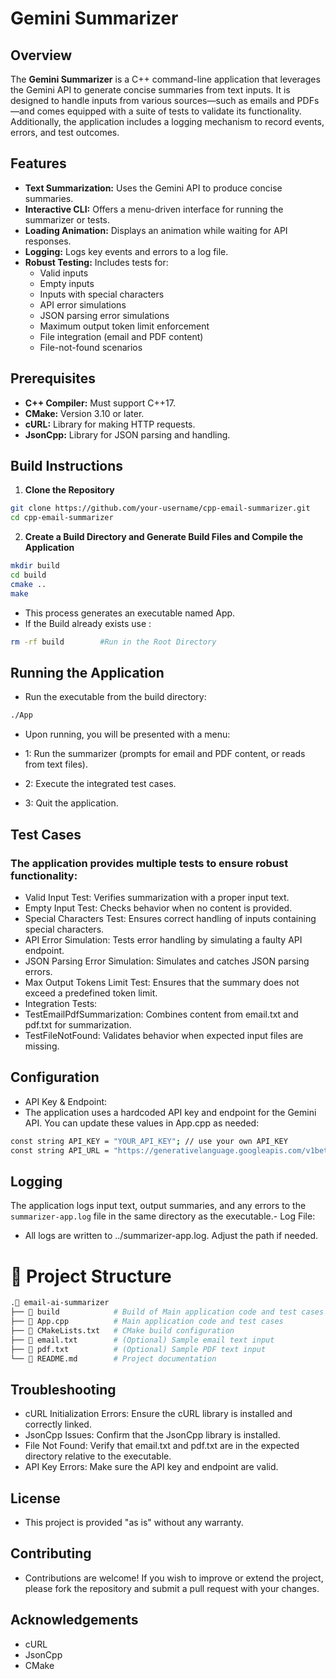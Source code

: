 # Gemini Summarizer

## Overview

The **Gemini Summarizer** is a C++ command-line application that leverages the Gemini API to generate concise summaries from text inputs. It is designed to handle inputs from various sources—such as emails and PDFs—and comes equipped with a suite of tests to validate its functionality. Additionally, the application includes a logging mechanism to record events, errors, and test outcomes.

## Features

- **Text Summarization:** Uses the Gemini API to produce concise summaries.
- **Interactive CLI:** Offers a menu-driven interface for running the summarizer or tests.
- **Loading Animation:** Displays an animation while waiting for API responses.
- **Logging:** Logs key events and errors to a log file.
- **Robust Testing:** Includes tests for:
  - Valid inputs
  - Empty inputs
  - Inputs with special characters
  - API error simulations
  - JSON parsing error simulations
  - Maximum output token limit enforcement
  - File integration (email and PDF content)
  - File-not-found scenarios

## Prerequisites

- **C++ Compiler:** Must support C++17.
- **CMake:** Version 3.10 or later.
- **cURL:** Library for making HTTP requests.
- **JsonCpp:** Library for JSON parsing and handling.

## Build Instructions

1. **Clone the Repository**

```bash
git clone https://github.com/your-username/cpp-email-summarizer.git
cd cpp-email-summarizer
```
2. **Create a Build Directory and Generate Build Files and Compile the Application**

```bash
mkdir build
cd build
cmake ..
make
```
- This process generates an executable named App.
- If the Build already exists use : 
```bash 
rm -rf build        #Run in the Root Directory
```
## Running the Application

- Run the executable from the build directory:

```bash
./App
```
- Upon running, you will be presented with a menu:

- 1: Run the summarizer (prompts for email and PDF content, or reads from text files).
- 2: Execute the integrated test cases.
- 3: Quit the application.

## Test Cases

### The application provides multiple tests to ensure robust functionality:

- Valid Input Test: Verifies summarization with a proper input text.
- Empty Input Test: Checks behavior when no content is provided.
- Special Characters Test: Ensures correct handling of inputs containing special characters.
- API Error Simulation: Tests error handling by simulating a faulty API endpoint.
- JSON Parsing Error Simulation: Simulates and catches JSON parsing errors.
- Max Output Tokens Limit Test: Ensures that the summary does not exceed a predefined token limit.
- Integration Tests:
- TestEmailPdfSummarization: Combines content from email.txt and pdf.txt for summarization.
- TestFileNotFound: Validates behavior when expected input files are missing.

## Configuration

- API Key & Endpoint:
- The application uses a hardcoded API key and endpoint for the Gemini API. You can update these values in App.cpp as needed:
```bash
const string API_KEY = "YOUR_API_KEY"; // use your own API_KEY
const string API_URL = "https://generativelanguage.googleapis.com/v1beta/models/gemini-2.0-flash:generateContent?key=" + API_KEY;
```
## Logging

The application logs input text, output summaries, and any errors to the `summarizer-app.log` file in the same directory as the executable.- Log File:
- All logs are written to ../summarizer-app.log. Adjust the path if needed.



# 📂 Project Structure

```bash
.📂 email-ai-summarizer
├── 📂 build            # Build of Main application code and test cases available only after you create it
├── 📄 App.cpp          # Main application code and test cases
├── 📄 CMakeLists.txt   # CMake build configuration
├── 📄 email.txt        # (Optional) Sample email text input
├── 📄 pdf.txt          # (Optional) Sample PDF text input
└── 📄 README.md        # Project documentation
```
## Troubleshooting
- cURL Initialization Errors: Ensure the cURL library is installed and correctly linked.
- JsonCpp Issues: Confirm that the JsonCpp library is installed.
- File Not Found: Verify that email.txt and pdf.txt are in the expected directory relative to the executable.
- API Key Errors: Make sure the API key and endpoint are valid.

## License
- This project is provided "as is" without any warranty. 

## Contributing
- Contributions are welcome! If you wish to improve or extend the project, please fork the repository and submit a pull request with your changes.

## Acknowledgements
- cURL
- JsonCpp
- CMake